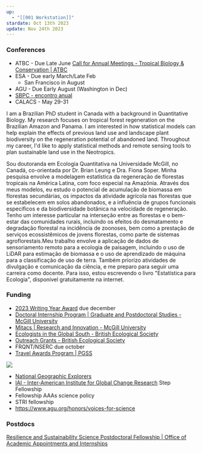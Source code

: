 ```yaml
---
up:
  - "[[001 Workstation]]"
stardate: Oct 13th 2023
update: Nov 24th 2023
---
```


### Conferences
- ATBC - Due Late June
	[Call for Annual Meetings - Tropical Biology & Conservation | ATBC](https://tropicalbiology.org/call-for-annual-meetings/)  
- ESA - Due early March/Late Feb
	- San Francisco in August
- AGU - Due Early August (Washington in Dec)
- [SBPC - encontro anual](https://www.liberalamazon.com/education/news/latin-americas-largest-scientific-event-to-discuss-amazon-reality-at-ufpa-in-belem)
- CALACS - May 29-31

I am a Brazilian PhD student in Canada with a background in Quantitative Biology. My research focuses on tropical forest regeneration on the Brazilian Amazon and Panama. I am interested in how statistical models can help explain the effects of previous land use and landscape plant biodiversity on the regeneration potential of abandoned land. Throughout my career, I'd like to apply statistical methods and remote sensing tools to plan sustainable land use in the Neotropics.

Sou doutoranda em Ecologia Quantitativa na Universidade McGill, no Canadá, co-orientada por Dr. Brian Leung e Dra. Fiona Soper. Minha pesquisa envolve a modelagem estatística da regeneração de florestas tropicais na América Latina, com foco especial na Amazônia. Através dos meus modelos, eu estudo o potencial de acumulação de biomassa em florestas secundárias, os impactos da atividade agrícola nas florestas que se estabelecem em solos abandonados, e a influência de grupos funcionais específicos e da biodiversidade botânica na velocidade de regeneração. Tenho um interesse particular na interseção entre as florestas e o bem-estar das comunidades rurais, incluindo os efeitos do desmatamento e degradação florestal na incidência de zoonoses, bem como a prestação de serviços ecossistêmicos de jovens florestas, como parte de sistemas agroflorestais.Meu trabalho envolve a aplicação de dados de sensoriamento remoto para a ecologia de paisagem, incluindo o uso de LiDAR para estimação de biomassa e o uso de aprendizado de máquina para a classificação de uso de terra. Também priorizo atividades de divulgação e comunicação da ciência, e me preparo para seguir uma carreira como docente. Para isso, estou escrevendo o livro "Estatística para Ecologia", disponível gratuitamente na internet.

### Funding
- [2023 Writing Year Award](https://www.mcgill.ca/biology/files/biology/2023_writing_year_award_application.pdf) due december
- [Doctoral Internship Program | Graduate and Postdoctoral Studies - McGill University](https://www.mcgill.ca/gps/funding/internship-funding-opportunities/dip)
- [Mitacs | Research and Innovation - McGill University](https://www.mcgill.ca/research/research/funding/federal/mitacs)
- [Ecologists in the Global South - British Ecological Society](https://www.britishecologicalsociety.org/funding/launching-our-new-grants-programme/ecologists-in-the-global-south/)
- [Outreach Grants - British Ecological Society](https://www.britishecologicalsociety.org/funding/launching-our-new-grants-programme/outreach-grants/)
- FRQNT/NSERC due october
- [Travel Awards Program | PGSS](https://pgss.mcgill.ca/en/pgss-travel-grants?utm_medium=email&utm_campaign=Nov-Newswire&utm_source=Envoke-Nov-2023-Regular-%2B-Law-%2B-Med&utm_term=PGSS-Newsletter---Increases-to-funding-for-Travel-Awards)

![](https://i.imgur.com/8deRPa4.png)

- [National Geographic Explorers](https://www.nationalgeographic.org/society/grants-and-investments/)
- [IAI - Inter-American Institute for Global Change Research](https://www.iai.int/en/step) Step Fellowship
- Fellowship AAAs science policy
- STRI fellowship
- https://www.agu.org/honors/voices-for-science
### Postdocs
[Resilience and Sustainability Science Postdoctoral Fellowship | Office of Academic Appointments and Internships](https://fellowships.si.edu/Resilience)